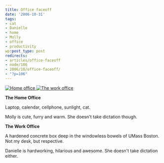 ```yaml
---
title: Office faceoff
date: '2006-10-31'
tags:
- cat
- Danielle
- home
- Molly
- office
- productivity
wp:post_type: post
redirects:
- articles/office-faceoff
- node/106
- 2006/10/office-faceoff/
- "?p=106"
---
```


[ ![Home office](http://static.flickr.com/102/285052618_3f60156e62_m.jpg) ](http://www.flickr.com/photos/bensheldon/285052618/ "Photo Sharing") [ ![The work office](http://static.flickr.com/116/285058957_7d854a698e_m.jpg) ](http://www.flickr.com/photos/bensheldon/285058957/ "Photo Sharing")

**The Home Office**

Laptop, calendar, cellphone, sunlight, cat.

Molly is cute, furry and warm. She doesn't take dictation though.

**The Work Office**

A hardened concrete box deep in the windowless bowels of UMass Boston. Not my desk, but respective.

Danielle is hardworking, hilarious and awesome. She doesn't take dictation either.
